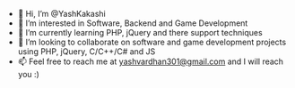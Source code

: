 - 👋 Hi, I’m @YashKakashi
- 👀 I’m interested in Software, Backend and Game Development
- 🌱 I’m currently learning PHP, jQuery and there support techniques
- 💞️ I’m looking to collaborate on software and game development projects using PHP, jQuery, C/C++/C# and JS
- 📫 Feel free to reach me at yashvardhan301@gmail.com and I will reach you :)

<!---
YashKakashi/YashKakashi is a ✨ special ✨ repository because its `README.md` (this file) appears on your GitHub profile.
You can click the Preview link to take a look at your changes.
--->
